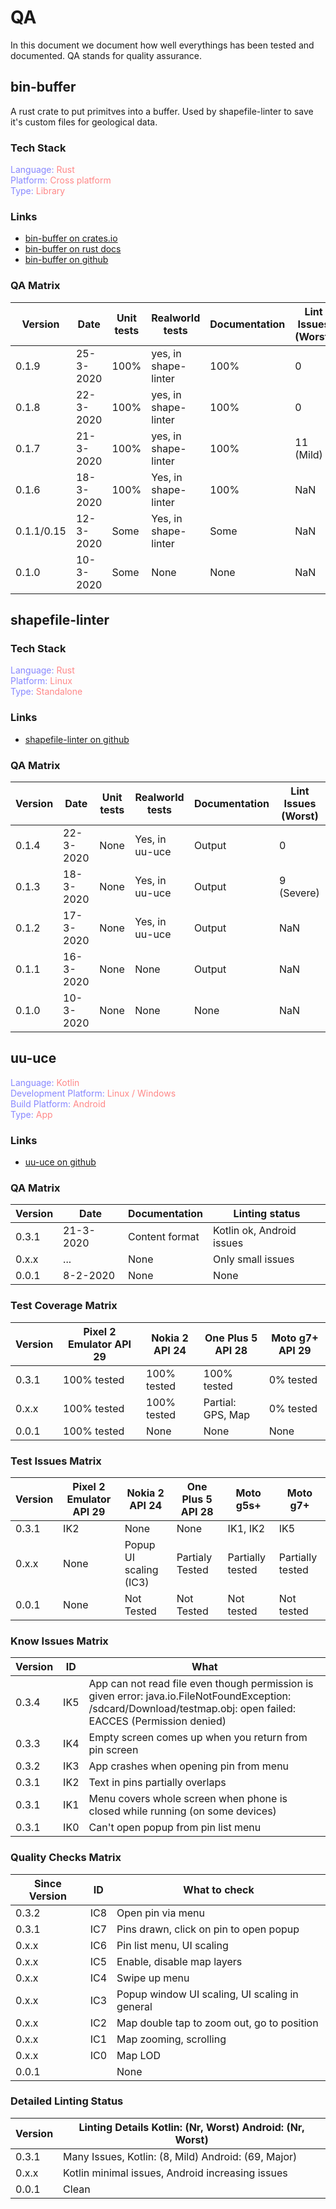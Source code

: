 # QA
In this document we document how well everythings has been tested and documented.
QA stands for quality assurance.
## bin-buffer
A rust crate to put primitves into a buffer.
Used by shapefile-linter to save it's custom files for geological data.
### Tech Stack
<span style="color:#88f">Language: </span><span style="color:#f88">Rust</span></br>
<span style="color:#88f">Platform: </span><span style="color:#f88">Cross platform</span></br>
<span style="color:#88f">Type: </span><span style="color:#f88">Library</span></br>

### Links
- [bin-buffer on crates.io](https://crates.io/crates/bin_buffer)
- [bin-buffer on rust docs](https://docs.rs/bin_buffer/)
- [bin-buffer on github](https://github.com/ocdy1001/bin-buffer)
### QA Matrix
| Version       | Date      | Unit tests    | Realworld tests       | Documentation | Lint Issues (Worst)   |
| ------------- | --------- | ------------- | --------------------- | ------------- | --------------------- |
| 0.1.9         | 25-3-2020 | 100%          | yes, in shape-linter  | 100%          | 0
| 0.1.8         | 22-3-2020 | 100%          | yes, in shape-linter  | 100%          | 0
| 0.1.7         | 21-3-2020 | 100%          | yes, in shape-linter  | 100%          | 11 (Mild)
| 0.1.6         | 18-3-2020 | 100%          | Yes, in shape-linter  | 100%          | NaN
| 0.1.1/0.15    | 12-3-2020 | Some          | Yes, in shape-linter  | Some          | NaN
| 0.1.0         | 10-3-2020 | Some          | None                  | None          | NaN
## shapefile-linter
### Tech Stack
<span style="color:#88f">Language: </span><span style="color:#f88">Rust</span></br>
<span style="color:#88f">Platform: </span><span style="color:#f88">Linux</span></br>
<span style="color:#88f">Type: </span><span style="color:#f88">Standalone</span></br>

### Links
- [shapefile-linter on github](https://github.com/ocdy1001/shapefile-linter)
### QA Matrix
| Version       | Date      | Unit tests    | Realworld tests       | Documentation | Lint Issues (Worst)   |
|---------------|-----------|---------------|-----------------------|---------------|-----------------------|
| 0.1.4         | 22-3-2020 | None          | Yes, in uu-uce        | Output        | 0
| 0.1.3         | 18-3-2020 | None          | Yes, in uu-uce        | Output        | 9 (Severe)
| 0.1.2         | 17-3-2020 | None          | Yes, in uu-uce        | Output        | NaN
| 0.1.1         | 16-3-2020 | None          | None                  | Output        | NaN
| 0.1.0         | 10-3-2020 | None          | None                  | None          | NaN
## uu-uce
<span style="color:#88f">Language: </span><span style="color:#f88">Kotlin</span></br>
<span style="color:#88f">Development Platform: </span><span style="color:#f88">Linux / Windows</span></br>
<span style="color:#88f">Build Platform: </span><span style="color:#f88">Android</span></br>
<span style="color:#88f">Type: </span><span style="color:#f88">App</span></br>

### Links
- [uu-uce on github](https://github.com/ocdy1001/uu-uce)
### QA Matrix
| Version   | Date      | Documentation     | Linting status            |
|-----------|-----------|-------------------|---------------------------|
| 0.3.1     | 21-3-2020 | Content format    | Kotlin ok, Android issues |
| 0.x.x     | ...       | None              | Only small issues         |
| 0.0.1     | 8-2-2020  | None              | None                      |
### Test Coverage Matrix
| Version   | Pixel 2 Emulator API 29 | Nokia 2 API 24  | One Plus 5 API 28 | Moto g7+ API 29 |
|-----------|-------------------------|-----------------|-------------------|-----------------|
| 0.3.1     | 100% tested             | 100% tested     | 100% tested       | 0% tested       |
| 0.x.x     | 100% tested             | 100% tested     | Partial: GPS, Map | 0% tested       |
| 0.0.1     | 100% tested             | None            | None              | None            |
### Test Issues Matrix
| Version   | Pixel 2 Emulator API 29   | Nokia 2 API 24            | One Plus 5 API 28 | Moto g5s+         | Moto g7+          |
|-----------|---------------------------|---------------------------|-------------------|-------------------|-------------------|
| 0.3.1     | IK2                       | None                      | None              | IK1, IK2          | IK5               |
| 0.x.x     | None                      | Popup UI scaling (IC3)    | Partialy Tested   | Partially tested  | Partially tested  |
| 0.0.1     | None                      | Not Tested                | Not Tested        | Not tested        | Not tested        |
### Know Issues Matrix
| Version       | ID    | What              |
|---------------|-------|-------------------|
| 0.3.4         | IK5   | App can not read file even though permission is given error: java.io.FileNotFoundException: /sdcard/Download/testmap.obj: open failed: EACCES (Permission denied)
| 0.3.3         | IK4   | Empty screen comes up when you return from pin screen
| 0.3.2         | IK3   | App crashes when opening pin from menu
| 0.3.1         | IK2   | Text in pins partially overlaps
| 0.3.1         | IK1   | Menu covers whole screen when phone is closed while running (on some devices)
| 0.3.1         | IK0   | Can't open popup from pin list menu
### Quality Checks Matrix
| Since Version | ID    | What to check     |
|---------------|-------|-------------------|
| 0.3.2         | IC8   | Open pin via menu
| 0.3.1         | IC7   | Pins drawn, click on pin to open popup
| 0.x.x         | IC6   | Pin list menu, UI scaling
| 0.x.x         | IC5   | Enable, disable map layers
| 0.x.x         | IC4   | Swipe up menu
| 0.x.x         | IC3   | Popup window UI scaling, UI scaling in general
| 0.x.x         | IC2   | Map double tap to zoom out, go to position
| 0.x.x         | IC1   | Map zooming, scrolling
| 0.x.x         | IC0   | Map LOD
| 0.0.1         |       | None
### Detailed Linting Status
| Version   | Linting Details Kotlin: (Nr, Worst) Android: (Nr, Worst)  |
|-----------|-----------------------------------------------------------|
| 0.3.1     | Many Issues, Kotlin: (8, Mild) Android: (69, Major)
| 0.x.x     | Kotlin minimal issues, Android increasing issues
| 0.0.1     | Clean
